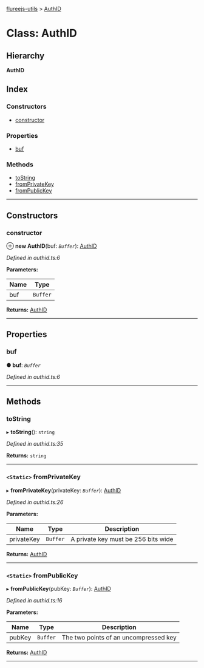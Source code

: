 [flureejs-utils](../README.md) > [AuthID](../classes/authid.md)

# Class: AuthID

## Hierarchy

**AuthID**

## Index

### Constructors

* [constructor](authid.md#constructor)

### Properties

* [buf](authid.md#buf)

### Methods

* [toString](authid.md#tostring)
* [fromPrivateKey](authid.md#fromprivatekey)
* [fromPublicKey](authid.md#frompublickey)

---

## Constructors

<a id="constructor"></a>

###  constructor

⊕ **new AuthID**(buf: *`Buffer`*): [AuthID](authid.md)

*Defined in authid.ts:6*

**Parameters:**

| Name | Type |
| ------ | ------ |
| buf | `Buffer` |

**Returns:** [AuthID](authid.md)

___

## Properties

<a id="buf"></a>

###  buf

**● buf**: *`Buffer`*

*Defined in authid.ts:6*

___

## Methods

<a id="tostring"></a>

###  toString

▸ **toString**(): `string`

*Defined in authid.ts:35*

**Returns:** `string`

___
<a id="fromprivatekey"></a>

### `<Static>` fromPrivateKey

▸ **fromPrivateKey**(privateKey: *`Buffer`*): [AuthID](authid.md)

*Defined in authid.ts:26*

**Parameters:**

| Name | Type | Description |
| ------ | ------ | ------ |
| privateKey | `Buffer` |  A private key must be 256 bits wide |

**Returns:** [AuthID](authid.md)

___
<a id="frompublickey"></a>

### `<Static>` fromPublicKey

▸ **fromPublicKey**(pubKey: *`Buffer`*): [AuthID](authid.md)

*Defined in authid.ts:16*

**Parameters:**

| Name | Type | Description |
| ------ | ------ | ------ |
| pubKey | `Buffer` |  The two points of an uncompressed key |

**Returns:** [AuthID](authid.md)

___

